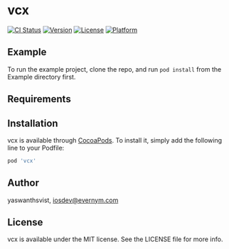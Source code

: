 # vcx

[![CI Status](https://img.shields.io/travis/yaswanthsvist/vcx.svg?style=flat)](https://travis-ci.org/yaswanthsvist/vcx)
[![Version](https://img.shields.io/cocoapods/v/vcx.svg?style=flat)](https://cocoapods.org/pods/vcx)
[![License](https://img.shields.io/cocoapods/l/vcx.svg?style=flat)](https://cocoapods.org/pods/vcx)
[![Platform](https://img.shields.io/cocoapods/p/vcx.svg?style=flat)](https://cocoapods.org/pods/vcx)

## Example

To run the example project, clone the repo, and run `pod install` from the Example directory first.

## Requirements

## Installation

vcx is available through [CocoaPods](https://cocoapods.org). To install
it, simply add the following line to your Podfile:

```ruby
pod 'vcx'
```

## Author

yaswanthsvist, iosdev@evernym.com

## License

vcx is available under the MIT license. See the LICENSE file for more info.
